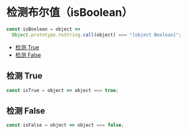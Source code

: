 # 检测布尔值（isBoolean）

```js
const isBoolean = object =>
  Object.prototype.toString.call(object) === "[object Boolean]";
```

- [检测 True](#检测-true)
- [检测 False](#检测-false)

## 检测 True

```js
const isTrue = object => object === true;
```

## 检测 False

```js
const isFalse = object => object === false;
```
